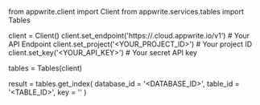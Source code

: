 from appwrite.client import Client
from appwrite.services.tables import Tables

client = Client()
client.set_endpoint('https://<REGION>.cloud.appwrite.io/v1') # Your API Endpoint
client.set_project('<YOUR_PROJECT_ID>') # Your project ID
client.set_key('<YOUR_API_KEY>') # Your secret API key

tables = Tables(client)

result = tables.get_index(
    database_id = '<DATABASE_ID>',
    table_id = '<TABLE_ID>',
    key = ''
)
